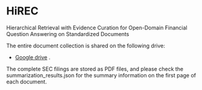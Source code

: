 # HiREC
Hierarchical Retrieval with Evidence Curation for Open-Domain Financial Question Answering on Standardized Documents

The entire document collection is shared on the following drive: 
- [Google drive](https://drive.google.com/drive/u/0/folders/1Z_G6HGPFYzQaKU5fEea5_w3p7rigov_1) . 

The complete SEC filings are stored as PDF files, and please check the summarization_results.json for the summary information on the first page of each document.
